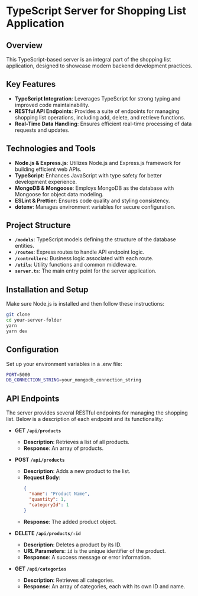 # TypeScript Server for Shopping List Application

## Overview

This TypeScript-based server is an integral part of the shopping list application, designed to showcase modern backend development practices.

## Key Features

- **TypeScript Integration**: Leverages TypeScript for strong typing and improved code maintainability.
- **RESTful API Endpoints**: Provides a suite of endpoints for managing shopping list operations, including add, delete, and retrieve functions.
- **Real-Time Data Handling**: Ensures efficient real-time processing of data requests and updates.

## Technologies and Tools

- **Node.js & Express.js**: Utilizes Node.js and Express.js framework for building efficient web APIs.
- **TypeScript**: Enhances JavaScript with type safety for better development experience.
- **MongoDB & Mongoose**: Employs MongoDB as the database with Mongoose for object data modeling.
- **ESLint & Prettier**: Ensures code quality and styling consistency.
- **dotenv**: Manages environment variables for secure configuration.

## Project Structure

- **`/models`**: TypeScript models defining the structure of the database entities.
- **`/routes`**: Express routes to handle API endpoint logic.
- **`/controllers`**: Business logic associated with each route.
- **`/utils`**: Utility functions and common middleware.
- **`server.ts`**: The main entry point for the server application.

## Installation and Setup

Make sure Node.js is installed and then follow these instructions:

```bash
git clone 
cd your-server-folder
yarn
yarn dev
```

## Configuration


Set up your environment variables in a .env file:

```bash
PORT=5000
DB_CONNECTION_STRING=your_mongodb_connection_string
```

## API Endpoints

The server provides several RESTful endpoints for managing the shopping list. Below is a description of each endpoint and its functionality:

- **GET `/api/products`**
  - **Description**: Retrieves a list of all products.
  - **Response**: An array of products.

- **POST `/api/products`**
  - **Description**: Adds a new product to the list.
  - **Request Body**:
    ```json
    {
      "name": "Product Name",
      "quantity": 1,
      "categoryId": 1
    }
    ```
  - **Response**: The added product object.

- **DELETE `/api/products/:id`**
  - **Description**: Deletes a product by its ID.
  - **URL Parameters**: `id` is the unique identifier of the product.
  - **Response**: A success message or error information.

- **GET `/api/categories`**
  - **Description**: Retrieves all categories.
  - **Response**: An array of categories, each with its own ID and name.

